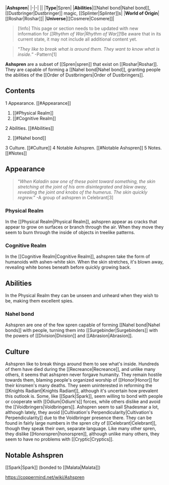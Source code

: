 |**Ashspren**|
|-|-|
||
|**Type**|Spren|
|**Abilities**|[[Nahel bond\|Nahel bond]], [[Dustbringer\|Dustbringer]] magic, [[Splinter\|Splinter]]s|
|**World of Origin**|[[Roshar\|Roshar]]|
|**Universe**|[[Cosmere\|Cosmere]]|

> [!info] This page or section needs to be updated with new information for *[[Rhythm of War\|Rhythm of War]]*!Be aware that in its current state, it may not include all additional content yet.

>“*They like to break what is around them. They want to know what is inside.*”
\-Pattern[1]


**Ashspren** are a subset of [[Spren\|spren]] that exist on [[Roshar\|Roshar]]. They are capable of forming a [[Nahel bond\|Nahel bond]], granting people the abilities of the [[Order of Dustbringers\|Order of Dustbringers]].

## Contents

1 Appearance. [[#Appearance]] 

1. [[#Physical Realm]] 
1. [[#Cognitive Realm]] 


2 Abilities. [[#Abilities]] 

2. [[#Nahel bond]] 


3 Culture. [[#Culture]] 
4 Notable Ashspren. [[#Notable Ashspren]] 
5 Notes. [[#Notes]] 


## Appearance
 
>“*When Kaladin saw one of these point toward something, the skin stretching at the joint of his arm disintegrated and blew away, revealing the joint and knobs of the humerus. The skin quickly regrew.*”
\-A group of ashspren in Celebrant[3]


### Physical Realm
In the [[Physical Realm\|Physical Realm]], ashspren appear as cracks that appear to grow on surfaces or branch through the air. When they move they seem to burn through the inside of objects in treelike patterns.

### Cognitive Realm
In the [[Cognitive Realm\|Cognitive Realm]], ashspren take the form of humanoids with ashen-white skin. When the skin stretches, it's blown away, revealing white bones beneath before quickly growing back.


## Abilities
In the Physical Realm they can be unseen and unheard when they wish to be, making them excellent spies.

### Nahel bond
Ashspren are one of the few spren capable of forming [[Nahel bond\|Nahel bonds]] with people, turning them into [[Surgebinder\|Surgebinders]] with the powers of [[Division\|Division]] and [[Abrasion\|Abrasion]].

## Culture
Ashspren like to break things around them to see what's inside. Hundreds of them have died during the [[Recreance\|Recreance]], and unlike many others, it seems that ashspren never forgave humanity. They remain hostile towards them, blaming people's organized worship of [[Honor\|Honor]] for their kinsmen's many deaths. They seem uninterested in reforming the [[Knights Radiant\|Knights Radiant]], although it's uncertain how prevalent this outlook is. Some, like [[Spark\|Spark]], seem willing to bond with people or cooperate with [[Odium\|Odium's]] forces, while others dislike and avoid the [[Voidbringers\|Voidbringers]].
Ashspren seem to sail Shadesmar a lot, although lately, they avoid [[Cultivation's Perpendicularity\|Cultivation's Perpendicularity]] due to the Voidbringer presence there. They can be found in fairly large numbers in the spren city of [[Celebrant\|Celebrant]], though they speak their own, separate language. Like many other spren, they dislike [[Honorspren\|honorspren]], although unlike many others, they seem to have no problems with [[Cryptic\|Cryptics]].

## Notable Ashspren
[[Spark\|Spark]] (bonded to [[Malata\|Malata]])


https://coppermind.net/wiki/Ashspren